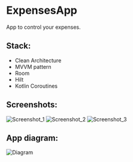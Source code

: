 # ExpensesApp

App to control your expenses.

## Stack:
* Clean Architecture
* MVVM pattern
* Room
* Hilt
* Kotlin Coroutines

## Screenshots:

![Screenshot_1](https://user-images.githubusercontent.com/86295320/184503989-aecfe652-5bdf-47ed-ae81-cbf4429c8e5f.jpg)
![Screenshot_2](https://user-images.githubusercontent.com/86295320/184504010-e7c83cf7-ce5b-404e-be15-5bb9005d43c7.jpg)
![Screenshot_3](https://user-images.githubusercontent.com/86295320/184993824-07c3678c-e972-44b4-9621-5681fdd7f262.jpg)

## App diagram:

![Diagram](https://user-images.githubusercontent.com/86295320/184504070-2b8996a0-4d12-4d11-b50c-4f9b83a7f6e5.jpg)